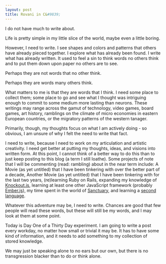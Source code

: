 ```yaml
---
layout: post
title: Rovani in C&#9839;
---
```


I do not have much to write about.

Life is pretty simple in my little slice of the world, maybe even a little boring.

However, I need to write. I see shapes and colors and patterns that others have already pieced together. I explore what has already been found. I write what has already written. It used to feel a sin to think words no others think and to put them down upon paper no others are to see.

Perhaps they are not words that no other think.

Perhaps they are words many others think.

What matters to me is that they are words that I think. I need some place to collect them; some place to go and see what I thought was intriguing enough to commit to some medium more lasting than neurons. These writings may range across the gamut of technology, video games, board games, art history, ramblings on the climate of micro economies in eastern European countries, or the migratory patterns of the western tanager.

Primarily, though, my thoughts focus on what I am actively doing - so obvious, I am unsure of why I felt the need to write that fact.

I need to write, because I need to work on my articulation and artistic creativity. I need get better at putting my thoughts, ideas, and visions into written form. At this point, I cannot think of a better way to do this than to just keep posting to this blog (a term I still loathe). Some projects of note that I will be commenting (read: rambling) about in the near term include: A Movie (as yet untitled) that I have been tinkering with over the better part of a decade, Another Movie (as yet untitled) that I have been tinkering with for the last two years, (re)learning Ruby on Rails, expanding my knowledge of [Knockout.js](http://knockoutjs.com/), learning at least one other JavaScript framework (probably [Ember.js](http://emberjs.com/)), my time spent in the world of [Sanctuary](http://us.battle.net/d3/en/), and learning a [second language](https://www.duolingo.com/drovani).

Whatever this adventure may be, I need to write. Chances are good that few people will read these words, but these will still be my words, and I may look at them at some point.

Today is Day One of a Thirty Day experiment. I am going to write a post every workday, no matter how small or trivial it may be. It has to have some kind of information, and it needs to add something to my collection of stored knowledge.

We may just be speaking alone to no ears but our own, but there is no transgression blacker than to do or think alone.
